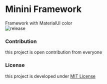 # Minini Framework

Framework with MaterialUI color  
![release](https://img.shields.io/badge/version-0.1.0--alpha.1-lightgrey.svg)
  
### Contribution
this project is open contribution from everyone  
  
### License
this project is developed under [MIT License](https://github.com/dhanyn10/minini/blob/master/LICENSE)